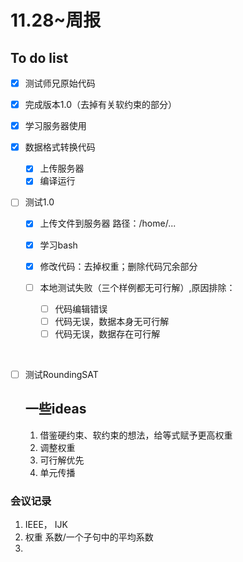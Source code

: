 # 11.28~周报

## To do list

- [x] 测试师兄原始代码

- [x] 完成版本1.0（去掉有关软约束的部分）

- [x] 学习服务器使用

- [x] 数据格式转换代码

  - [x] 上传服务器
  - [x] 编译运行

- [ ] 测试1.0 
  - [x] 上传文件到服务器 路径：/home/...

  - [x] 学习bash

  - [x] 修改代码：去掉权重；删除代码冗余部分

  - [ ] 本地测试失败（三个样例都无可行解）,原因排除：

    - [ ] 代码编辑错误
    - [ ] 代码无误，数据本身无可行解
    - [ ] 代码无误，数据存在可行解
    
    ​					
    
    
  
- [ ] 测试RoundingSAT

  ## 一些ideas

  1. 借鉴硬约束、软约束的想法，给等式赋予更高权重
  2. 调整权重
  3. 可行解优先
  3. 单元传播

###  会议记录

1. IEEE， IJK
2. 权重 系数/一个子句中的平均系数
3. 





